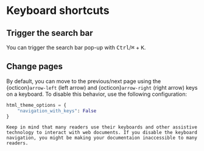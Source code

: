 # Keyboard shortcuts

## Trigger the search bar

You can trigger the search bar pop-up with <kbd>Ctrl</kbd>/<kbd>⌘</kbd> + <kbd>K</kbd>.

## Change pages

By default, you can move to the previous/next page using the {octicon}`arrow-left` (left arrow) and {octicon}`arrow-right` (right arrow) keys on a keyboard.
To disable this behavior, use the following configuration:

```py
html_theme_options = {
    "navigation_with_keys": False
}
```

```{attention}
Keep in mind that many readers use their keyboards and other assistive technology to interact with web documents. If you disable the keyboard navigation, you might be making your documentaion inaccessible to many readers.
```
